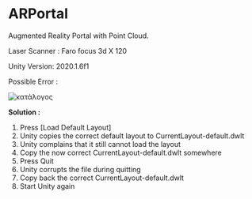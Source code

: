 # ARPortal
Augmented Reality Portal with Point Cloud.

Laser Scanner : Faro focus 3d X 120

Unity Version: 2020.1.6f1


Possible Error :

![κατάλογος](https://user-images.githubusercontent.com/67521662/110241708-ddce4880-7f5a-11eb-8293-a18ec85f63dd.png)


**Solution :**

1. Press [Load Default Layout]
2. Unity copies the correct default layout to CurrentLayout-default.dwlt
3. Unity complains that it still cannot load the layout
4. Copy the now correct CurrentLayout-default.dwlt somewhere
5. Press Quit
6. Unity corrupts the file during quitting
7. Copy back the correct CurrentLayout-default.dwlt
8. Start Unity again
